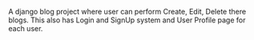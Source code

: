 
A django blog project where user can perform Create, Edit, Delete there blogs. 
This also has Login and SignUp system and User Profile page for each user.
